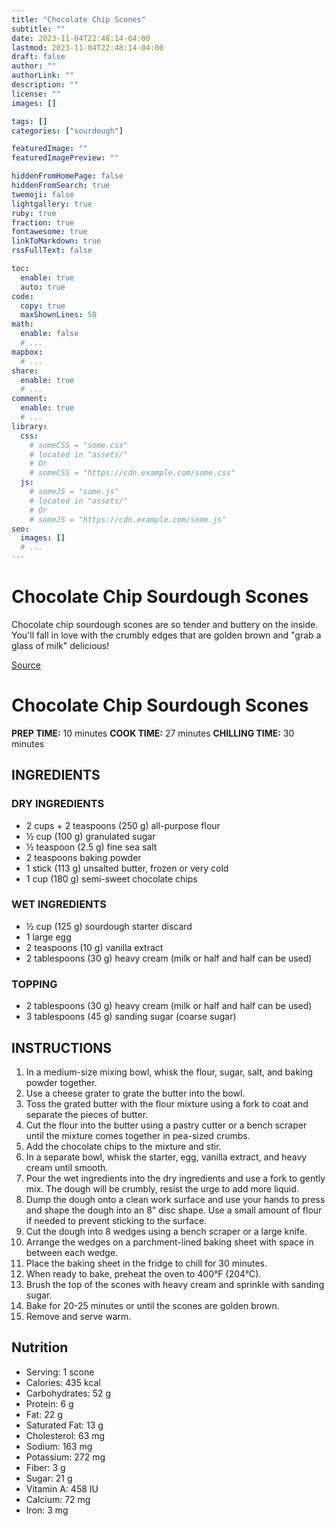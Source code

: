 ```yaml
---
title: "Chocolate Chip Scones"
subtitle: ""
date: 2023-11-04T22:48:14-04:00
lastmod: 2023-11-04T22:48:14-04:00
draft: false
author: ""
authorLink: ""
description: ""
license: ""
images: []

tags: []
categories: ["sourdough"]

featuredImage: ""
featuredImagePreview: ""

hiddenFromHomePage: false
hiddenFromSearch: true
twemoji: false
lightgallery: true
ruby: true
fraction: true
fontawesome: true
linkToMarkdown: true
rssFullText: false

toc:
  enable: true
  auto: true
code:
  copy: true
  maxShownLines: 50
math:
  enable: false
  # ...
mapbox:
  # ...
share:
  enable: true
  # ...
comment:
  enable: true
  # ...
library:
  css:
    # someCSS = "some.css"
    # located in "assets/"
    # Or
    # someCSS = "https://cdn.example.com/some.css"
  js:
    # someJS = "some.js"
    # located in "assets/"
    # Or
    # someJS = "https://cdn.example.com/some.js"
seo:
  images: []
  # ...
---
```


# Chocolate Chip Sourdough Scones

Chocolate chip sourdough scones are so tender and buttery on the inside. You'll fall in love with the crumbly edges that are golden brown and "grab a glass of milk" delicious!

[Source](https://littlespoonfarm.com/chocolate-chip-sourdough-scones-recipe/)

# Chocolate Chip Sourdough Scones

**PREP TIME:** 10 minutes
**COOK TIME:** 27 minutes
**CHILLING TIME:** 30 minutes

## INGREDIENTS

### DRY INGREDIENTS

- 2 cups + 2 teaspoons (250 g) all-purpose flour
- ½ cup (100 g) granulated sugar
- ½ teaspoon (2.5 g) fine sea salt
- 2 teaspoons baking powder
- 1 stick (113 g) unsalted butter, frozen or very cold
- 1 cup (180 g) semi-sweet chocolate chips

### WET INGREDIENTS

- ½ cup (125 g) sourdough starter discard
- 1 large egg
- 2 teaspoons (10 g) vanilla extract
- 2 tablespoons (30 g) heavy cream (milk or half and half can be used)

### TOPPING

- 2 tablespoons (30 g) heavy cream (milk or half and half can be used)
- 3 tablespoons (45 g) sanding sugar (coarse sugar)

## INSTRUCTIONS

1. In a medium-size mixing bowl, whisk the flour, sugar, salt, and baking powder together.
2. Use a cheese grater to grate the butter into the bowl.
3. Toss the grated butter with the flour mixture using a fork to coat and separate the pieces of butter.
4. Cut the flour into the butter using a pastry cutter or a bench scraper until the mixture comes together in pea-sized crumbs.
5. Add the chocolate chips to the mixture and stir.
6. In a separate bowl, whisk the starter, egg, vanilla extract, and heavy cream until smooth.
7. Pour the wet ingredients into the dry ingredients and use a fork to gently mix. The dough will be crumbly, resist the urge to add more liquid.
8. Dump the dough onto a clean work surface and use your hands to press and shape the dough into an 8" disc shape. Use a small amount of flour if needed to prevent sticking to the surface.
9. Cut the dough into 8 wedges using a bench scraper or a large knife.
10. Arrange the wedges on a parchment-lined baking sheet with space in between each wedge.
11. Place the baking sheet in the fridge to chill for 30 minutes.
12. When ready to bake, preheat the oven to 400°F (204°C).
13. Brush the top of the scones with heavy cream and sprinkle with sanding sugar.
14. Bake for 20-25 minutes or until the scones are golden brown.
15. Remove and serve warm.

## Nutrition

- Serving: 1 scone
- Calories: 435 kcal
- Carbohydrates: 52 g
- Protein: 6 g
- Fat: 22 g
- Saturated Fat: 13 g
- Cholesterol: 63 mg
- Sodium: 163 mg
- Potassium: 272 mg
- Fiber: 3 g
- Sugar: 21 g
- Vitamin A: 458 IU
- Calcium: 72 mg
- Iron: 3 mg
